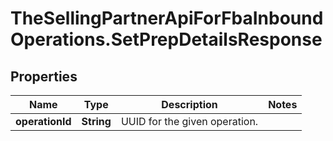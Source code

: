 # TheSellingPartnerApiForFbaInboundOperations.SetPrepDetailsResponse

## Properties

Name | Type | Description | Notes
------------ | ------------- | ------------- | -------------
**operationId** | **String** | UUID for the given operation. | 


